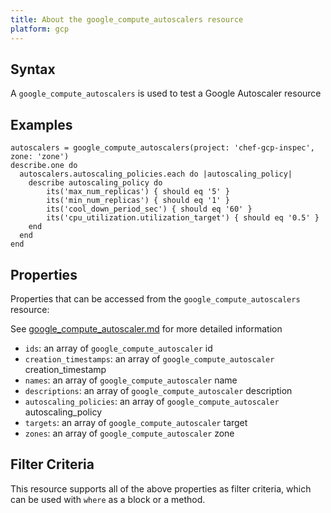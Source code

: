 ```yaml
---
title: About the google_compute_autoscalers resource
platform: gcp
---
```


## Syntax
A `google_compute_autoscalers` is used to test a Google Autoscaler resource

## Examples
```
autoscalers = google_compute_autoscalers(project: 'chef-gcp-inspec', zone: 'zone')
describe.one do
  autoscalers.autoscaling_policies.each do |autoscaling_policy|
    describe autoscaling_policy do
        its('max_num_replicas') { should eq '5' }
        its('min_num_replicas') { should eq '1' }
        its('cool_down_period_sec') { should eq '60' }
        its('cpu_utilization.utilization_target') { should eq '0.5' }
    end
  end
end
```

## Properties
Properties that can be accessed from the `google_compute_autoscalers` resource:

See [google_compute_autoscaler.md](google_compute_autoscaler.md) for more detailed information
  * `ids`: an array of `google_compute_autoscaler` id
  * `creation_timestamps`: an array of `google_compute_autoscaler` creation_timestamp
  * `names`: an array of `google_compute_autoscaler` name
  * `descriptions`: an array of `google_compute_autoscaler` description
  * `autoscaling_policies`: an array of `google_compute_autoscaler` autoscaling_policy
  * `targets`: an array of `google_compute_autoscaler` target
  * `zones`: an array of `google_compute_autoscaler` zone

## Filter Criteria
This resource supports all of the above properties as filter criteria, which can be used
with `where` as a block or a method.

